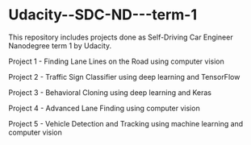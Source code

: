 # Udacity--SDC-ND---term-1
This repository includes projects done as Self-Driving Car Engineer Nanodegree term 1 by Udacity.

Project 1 - Finding Lane Lines on the Road using computer vision

Project 2 - Traffic Sign Classifier using deep learning and TensorFlow

Project 3 - Behavioral Cloning using deep learning and Keras

Project 4 - Advanced Lane Finding using computer vision

Project 5 - Vehicle Detection and Tracking using machine learning and computer vision

